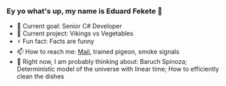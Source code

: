 ### Ey yo what's up, my name is Eduard Fekete 👋
- 🔭 Current goal: Senior C# Developer
- 🌱 Current project: Vikings vs Vegetables
- ⚡ Fun fact: Facts are funny
- 📫 How to reach me: [Mail](mailto:edko.fek@gmail.com), trained pigeon, smoke signals
- 💬 Right now, I am probably thinking about: Baruch Spinoza; Deterministic model of the universe with linear time; How to efficiently clean the dishes
<!--
**fredoslav2004/fredoslav2004** is a ✨ _special_ ✨ repository because its `README.md` (this file) appears on your GitHub profile.

Here are some ideas to get you started:

- 🔭 I’m currently working on ...
- 🌱 I’m currently learning ...
- 👯 I’m looking to collaborate on ...
- 🤔 I’m looking for help with ...
- 💬 Ask me about ...
- 📫 How to reach me: ...
- 😄 Pronouns: ...
- ⚡ Fun fact: ...
-->
